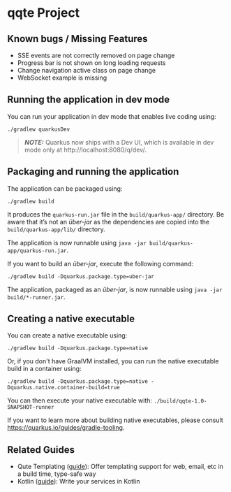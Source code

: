 # qqte Project

## Known bugs / Missing Features
* SSE events are not correctly removed on page change
* Progress bar is not shown on long loading requests
* Change navigation active class on page change
* WebSocket example is missing

## Running the application in dev mode

You can run your application in dev mode that enables live coding using:

```shell script
./gradlew quarkusDev
```

> **_NOTE:_**  Quarkus now ships with a Dev UI, which is available in dev mode only at http://localhost:8080/q/dev/.

## Packaging and running the application

The application can be packaged using:

```shell script
./gradlew build
```

It produces the `quarkus-run.jar` file in the `build/quarkus-app/` directory.
Be aware that it’s not an _über-jar_ as the dependencies are copied into the `build/quarkus-app/lib/` directory.

The application is now runnable using `java -jar build/quarkus-app/quarkus-run.jar`.

If you want to build an _über-jar_, execute the following command:

```shell script
./gradlew build -Dquarkus.package.type=uber-jar
```

The application, packaged as an _über-jar_, is now runnable using `java -jar build/*-runner.jar`.

## Creating a native executable

You can create a native executable using:

```shell script
./gradlew build -Dquarkus.package.type=native
```

Or, if you don't have GraalVM installed, you can run the native executable build in a container using:

```shell script
./gradlew build -Dquarkus.package.type=native -Dquarkus.native.container-build=true
```

You can then execute your native executable with: `./build/qqte-1.0-SNAPSHOT-runner`

If you want to learn more about building native executables, please consult https://quarkus.io/guides/gradle-tooling.

## Related Guides

- Qute Templating ([guide](https://quarkus.io/guides/qute)): Offer templating support for web, email, etc in a build
  time, type-safe way
- Kotlin ([guide](https://quarkus.io/guides/kotlin)): Write your services in Kotlin
